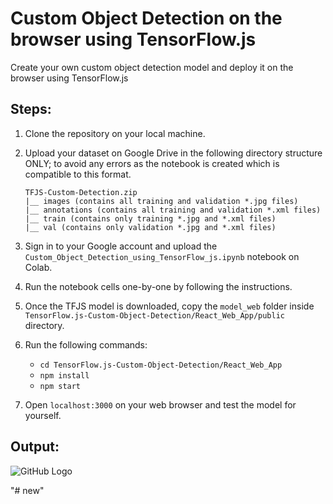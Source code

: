# Custom Object Detection on the browser using TensorFlow.js
Create your own custom object detection model and deploy it on the browser using TensorFlow.js

## Steps:

1. Clone the repository on your local machine.
2. Upload your dataset on Google Drive in the following directory structure ONLY; to avoid any errors as the notebook is created which is compatible to this format.

   ```TFJS-Custom-Detection
   TFJS-Custom-Detection.zip
   |__ images (contains all training and validation *.jpg files)
   |__ annotations (contains all training and validation *.xml files)
   |__ train (contains only training *.jpg and *.xml files)
   |__ val (contains only validation *.jpg and *.xml files)
   ```
   
3. Sign in to your Google account and upload the `Custom_Object_Detection_using_TensorFlow_js.ipynb` notebook on Colab.
4. Run the notebook cells one-by-one by following the instructions.
5. Once the TFJS model is downloaded, copy the `model_web` folder inside `TensorFlow.js-Custom-Object-Detection/React_Web_App/public` directory.
6. Run the following commands:
   - `cd TensorFlow.js-Custom-Object-Detection/React_Web_App`
   - `npm install`
   - `npm start`
7. Open `localhost:3000` on your web browser and test the model for yourself.

## Output:

![GitHub Logo](/images/output.jpg)


"# new" 
